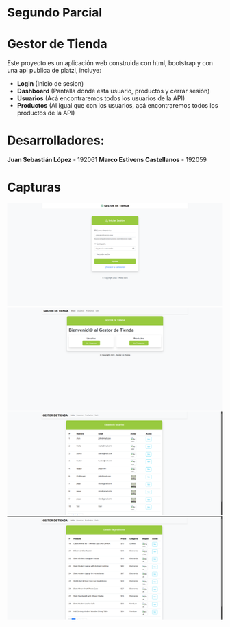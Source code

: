 # Segundo Parcial
# Gestor de Tienda
Este proyecto es un aplicación web construida con html, bootstrap y con una api publica de platzi, incluye:
- **Login** (Inicio de sesion)
- **Dashboard** (Pantalla donde esta usuario, productos y cerrar sesión)
- **Usuarios** (Acá encontraremos todos los usuarios de la API)
- **Productos** (Al igual que con los usuarios, acá encontraremos todos los productos de la API)
# Desarrolladores:
**Juan Sebastián López** - 192061
**Marco Estivens Castellanos** - 192059

# Capturas
![Interfaz principal de Login](image.png)
![Dashboard del gestor de Tienda](image-1.png)
![Pantalla de lista de Usuarios](image-2.png)
![Pantalla de lista de Productos](image-3.png)